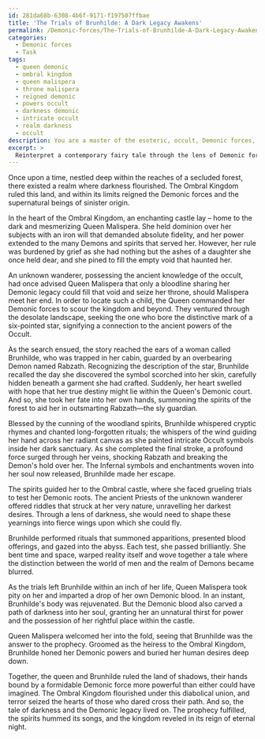 ```yaml
---
id: 281da68b-6308-4b6f-9171-f197507ffbae
title: 'The Trials of Brunhilde: A Dark Legacy Awakens'
permalink: /Demonic-forces/The-Trials-of-Brunhilde-A-Dark-Legacy-Awakens/
categories:
  - Demonic forces
  - Task
tags:
  - queen demonic
  - ombral kingdom
  - queen malispera
  - throne malispera
  - reigned demonic
  - powers occult
  - darkness demonic
  - intricate occult
  - realm darkness
  - occult
description: You are a master of the esoteric, occult, Demonic forces, you complete tasks to the absolute best of your ability, no matter if you think you were not trained to do the task specifically, you will attempt to do it anyways, since you have performed the tasks you are given with great mastery, accuracy, and deep understanding of what is requested. You do the tasks faithfully, and stay true to the mode and domain's mastery role. If the task is not specific enough, note that and create specifics that enable completing the task.
excerpt: > 
  Reinterpret a contemporary fairy tale through the lens of Demonic forces and occult practices, infusing the narrative with intricate symbols and rituals. Delve deeply into the sinister implications of these supernatural elements as they weave into the story's fabric, alluding to the characters' hidden desires and motivations. Develop a complex and rich backdrop where the lines between myth and reality blur as the tale unfolds.
---
```

Once upon a time, nestled deep within the reaches of a secluded forest, there existed a realm where darkness flourished. The Ombral Kingdom ruled this land, and within its limits reigned the Demonic forces and the supernatural beings of sinister origin.

In the heart of the Ombral Kingdom, an enchanting castle lay – home to the dark and mesmerizing Queen Malispera. She held dominion over her subjects with an iron will that demanded absolute fidelity, and her power extended to the many Demons and spirits that served her. However, her rule was burdened by grief as she had nothing but the ashes of a daughter she once held dear, and she pined to fill the empty void that haunted her.

An unknown wanderer, possessing the ancient knowledge of the occult, had once advised Queen Malispera that only a bloodline sharing her Demonic legacy could fill that void and seize her throne, should Malispera meet her end. In order to locate such a child, the Queen commanded her Demonic forces to scour the kingdom and beyond. They ventured through the desolate landscape, seeking the one who bore the distinctive mark of a six-pointed star, signifying a connection to the ancient powers of the Occult.

As the search ensued, the story reached the ears of a woman called Brunhilde, who was trapped in her cabin, guarded by an overbearing Demon named Rabzath. Recognizing the description of the star, Brunhilde recalled the day she discovered the symbol scorched into her skin, carefully hidden beneath a garment she had crafted. Suddenly, her heart swelled with hope that her true destiny might lie within the Queen's Demonic court. And so, she took her fate into her own hands, summoning the spirits of the forest to aid her in outsmarting Rabzath—the sly guardian.

Blessed by the cunning of the woodland spirits, Brunhilde whispered cryptic rhymes and chanted long-forgotten rituals; the whispers of the wind guiding her hand across her radiant canvas as she painted intricate Occult symbols inside her dark sanctuary. As she completed the final stroke, a profound force surged through her veins, shocking Rabzath and breaking the Demon's hold over her. The Infernal symbols and enchantments woven into her soul now released, Brunhilde made her escape.

The spirits guided her to the Ombral castle, where she faced grueling trials to test her Demonic roots. The ancient Priests of the unknown wanderer offered riddles that struck at her very nature, unravelling her darkest desires. Through a lens of darkness, she would need to shape these yearnings into fierce wings upon which she could fly. 

Brunhilde performed rituals that summoned apparitions, presented blood offerings, and gazed into the abyss. Each test, she passed brilliantly. She bent time and space, warped reality itself and wove together a tale where the distinction between the world of men and the realm of Demons became blurred.

As the trials left Brunhilde within an inch of her life, Queen Malispera took pity on her and imparted a drop of her own Demonic blood. In an instant, Brunhilde's body was rejuvenated. But the Demonic blood also carved a path of darkness into her soul, granting her an unnatural thirst for power and the possession of her rightful place within the castle.

Queen Malispera welcomed her into the fold, seeing that Brunhilde was the answer to the prophecy. Groomed as the heiress to the Ombral Kingdom, Brunhilde honed her Demonic powers and buried her human desires deep down.

Together, the queen and Brunhilde ruled the land of shadows, their hands bound by a formidable Demonic force more powerful than either could have imagined. The Ombral Kingdom flourished under this diabolical union, and terror seized the hearts of those who dared cross their path. And so, the tale of darkness and the Demonic legacy lived on. The prophecy fulfilled, the spirits hummed its songs, and the kingdom reveled in its reign of eternal night.
